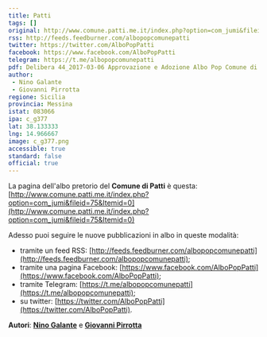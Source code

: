 ```yaml
---
title: Patti
tags: []
original: http://www.comune.patti.me.it/index.php?option=com_jumi&fileid=75&Itemid=0
rss: http://feeds.feedburner.com/albopopcomunepatti
twitter: https://twitter.com/AlboPopPatti
facebook: https://www.facebook.com/AlboPopPatti
telegram: https://t.me/albopopcomunepatti
pdf: Delibera 44_2017-03-06 Approvazione e Adozione Albo Pop Comune di Patti.pdf
author:
 - Nino Galante
 - Giovanni Pirrotta
regione: Sicilia
provincia: Messina
istat: 083066
ipa: c_g377
lat: 38.133333
lng: 14.966667
image: c_g377.png
accessible: true
standard: false
official: true
---
```


La pagina dell'albo pretorio del **Comune di Patti** è questa: [http://www.comune.patti.me.it/index.php?option=com_jumi&fileid=75&Itemid=0](http://www.comune.patti.me.it/index.php?option=com_jumi&fileid=75&Itemid=0)

Adesso puoi seguire le nuove pubblicazioni in albo in queste modalità:

- tramite un feed RSS: [http://feeds.feedburner.com/albopopcomunepatti](http://feeds.feedburner.com/albopopcomunepatti);
- tramite una pagina Facebook: [https://www.facebook.com/AlboPopPatti](https://www.facebook.com/AlboPopPatti);
- tramite Telegram: [https://t.me/albopopcomunepatti](https://t.me/albopopcomunepatti);
- su twitter: [https://twitter.com/AlboPopPatti](https://twitter.com/AlboPopPatti).


**Autori**: [**Nino Galante**](https://twitter.com/picomiles) e [**Giovanni Pirrotta**](https://twitter.com/gpirrotta)
